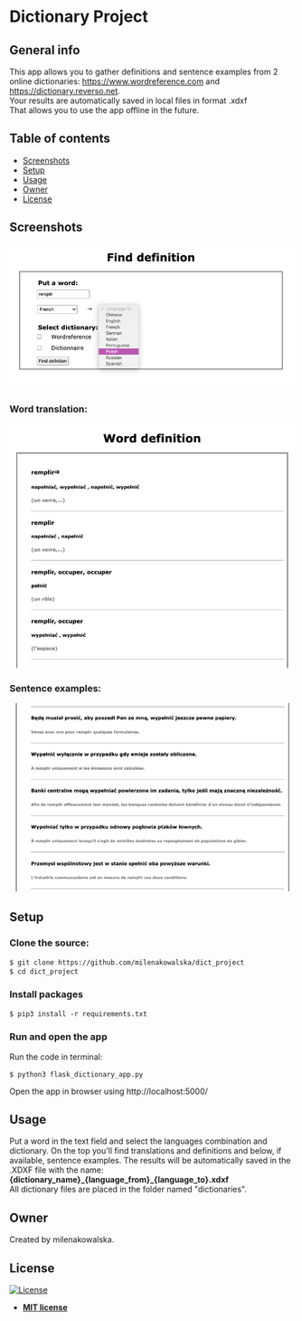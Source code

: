 # Dictionary Project

## General info
This app allows you to gather definitions and sentence examples from 2 online dictionaries: https://www.wordreference.com and https://dictionary.reverso.net. \
Your results are automatically saved in local files in format .xdxf \
That allows you to use the app offline in the future.

## Table of contents
* [Screenshots](#screenshots)
* [Setup](#setup)
* [Usage](#usage)
* [Owner](#owner)
* [License](#license)

## Screenshots
![Screenshot1](./img/Screenshot1.png)
### Word translation:
![Screenshot2](./img/Screenshot2.png)
### Sentence examples:
![Screenshot3](./img/Screenshot3.png)

## Setup
### Clone the source:

```shell
$ git clone https://github.com/milenakowalska/dict_project
$ cd dict_project
```
### Install packages

```shell
$ pip3 install -r requirements.txt
```
### Run and open the app

Run the code in terminal:

```shell
$ python3 flask_dictionary_app.py
```

Open the app in browser using http://localhost:5000/

## Usage
Put a word in the text field and select the languages combination and dictionary.
On the top you'll find translations and definitions and below, if available, sentence examples. 
The results will be automatically saved in the .XDXF file with the name: \
**{dictionary_name}\_{language_from}\_{language_to}.xdxf** \
All dictionary files are placed in the folder named "dictionaries".

## Owner
Created by milenakowalska.

## License
[![License](http://img.shields.io/:license-mit-blue.svg?style=flat-square)](http://badges.mit-license.org)

- **[MIT license](http://opensource.org/licenses/mit-license.php)**
